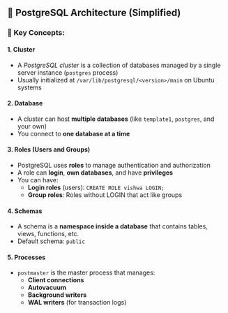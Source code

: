 ## 🧱 PostgreSQL Architecture (Simplified)

### 🔑 Key Concepts:

#### 1. Cluster
- A *PostgreSQL cluster* is a collection of databases managed by a single server instance (`postgres` process)
- Usually initialized at `/var/lib/postgresql/<version>/main` on Ubuntu systems

#### 2. Database
- A cluster can host **multiple databases** (like `template1`, `postgres`, and your own)
- You connect to **one database at a time**

#### 3. Roles (Users and Groups)
- PostgreSQL uses **roles** to manage authentication and authorization
- A role can **login**, **own databases**, and have **privileges**
- You can have:
  - **Login roles** (users): `CREATE ROLE vishwa LOGIN;`
  - **Group roles**: Roles without LOGIN that act like groups

#### 4. Schemas
- A schema is a **namespace inside a database** that contains tables, views, functions, etc.
- Default schema: `public`

#### 5. Processes
- `postmaster` is the master process that manages:
  - **Client connections**
  - **Autovacuum**
  - **Background writers**
  - **WAL writers** (for transaction logs)